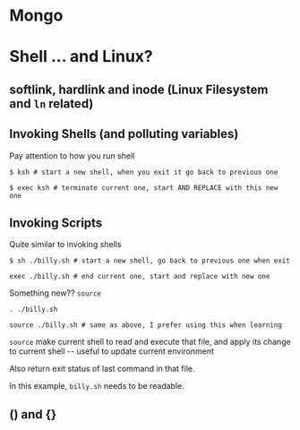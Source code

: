 # Mongo

# Shell ... and Linux?
## softlink, hardlink and inode (Linux Filesystem and `ln` related)

## Invoking Shells (and polluting variables)
Pay attention to how you run shell

`$ ksh # start a new shell, when you exit it go back to previous one`

`$ exec ksh # terminate current one, start AND REPLACE with this new one`

## Invoking Scripts
Quite similar to invoking shells

`$ sh ./billy.sh # start a new shell, go back to previous one when exit`

`exec ./billy.sh # end current one, start and replace with new one`

Something new?? `source`

`. ./billy.sh`

`source ./billy.sh # same as above, I prefer using this when learning`

`source` make current shell to read and execute that file, and apply its change to current shell -- useful to update current environment

Also return exit status of last command in that file.

In this example, `billy.sh` needs to be readable.

## () and {}
